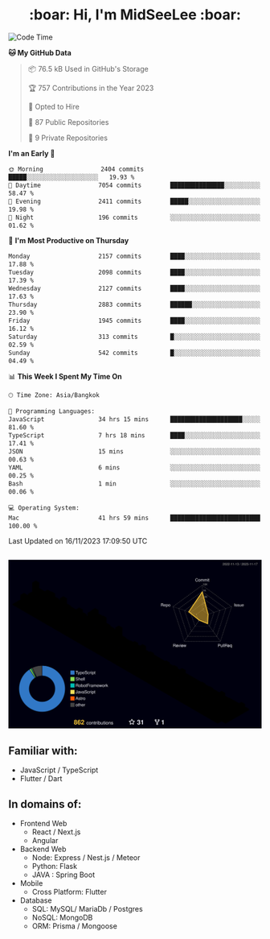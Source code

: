 <h1 align="center"> :boar: Hi, I'm MidSeeLee :boar:</h1>
 
<!--START_SECTION:waka-->
![Code Time](http://img.shields.io/badge/Code%20Time-1%2C155%20hrs%2041%20mins-blue)

**🐱 My GitHub Data** 

> 📦 76.5 kB Used in GitHub's Storage 
 > 
> 🏆 757 Contributions in the Year 2023
 > 
> 💼 Opted to Hire
 > 
> 📜 87 Public Repositories 
 > 
> 🔑 9 Private Repositories 
 > 
**I'm an Early 🐤** 

```text
🌞 Morning                2404 commits        █████░░░░░░░░░░░░░░░░░░░░   19.93 % 
🌆 Daytime                7054 commits        ███████████████░░░░░░░░░░   58.47 % 
🌃 Evening                2411 commits        █████░░░░░░░░░░░░░░░░░░░░   19.98 % 
🌙 Night                  196 commits         ░░░░░░░░░░░░░░░░░░░░░░░░░   01.62 % 
```
📅 **I'm Most Productive on Thursday** 

```text
Monday                   2157 commits        ████░░░░░░░░░░░░░░░░░░░░░   17.88 % 
Tuesday                  2098 commits        ████░░░░░░░░░░░░░░░░░░░░░   17.39 % 
Wednesday                2127 commits        ████░░░░░░░░░░░░░░░░░░░░░   17.63 % 
Thursday                 2883 commits        ██████░░░░░░░░░░░░░░░░░░░   23.90 % 
Friday                   1945 commits        ████░░░░░░░░░░░░░░░░░░░░░   16.12 % 
Saturday                 313 commits         █░░░░░░░░░░░░░░░░░░░░░░░░   02.59 % 
Sunday                   542 commits         █░░░░░░░░░░░░░░░░░░░░░░░░   04.49 % 
```


📊 **This Week I Spent My Time On** 

```text
🕑︎ Time Zone: Asia/Bangkok

💬 Programming Languages: 
JavaScript               34 hrs 15 mins      ████████████████████░░░░░   81.60 % 
TypeScript               7 hrs 18 mins       ████░░░░░░░░░░░░░░░░░░░░░   17.41 % 
JSON                     15 mins             ░░░░░░░░░░░░░░░░░░░░░░░░░   00.63 % 
YAML                     6 mins              ░░░░░░░░░░░░░░░░░░░░░░░░░   00.25 % 
Bash                     1 min               ░░░░░░░░░░░░░░░░░░░░░░░░░   00.06 % 

💻 Operating System: 
Mac                      41 hrs 59 mins      █████████████████████████   100.00 % 
```


 Last Updated on 16/11/2023 17:09:50 UTC
<!--END_SECTION:waka-->

##

![](./profile-3d-contrib/profile-night-rainbow.svg)

## Familiar with:
- JavaScript / TypeScript
- Flutter / Dart

## In domains of:
- Frontend Web
  - React / Next.js
  - Angular
- Backend Web
  - Node: Express / Nest.js / Meteor
  - Python: Flask
  - JAVA : Spring Boot
- Mobile
  - Cross Platform: Flutter
- Database
  - SQL: MySQL/ MariaDb / Postgres
  - NoSQL: MongoDB
  - ORM: Prisma / Mongoose
